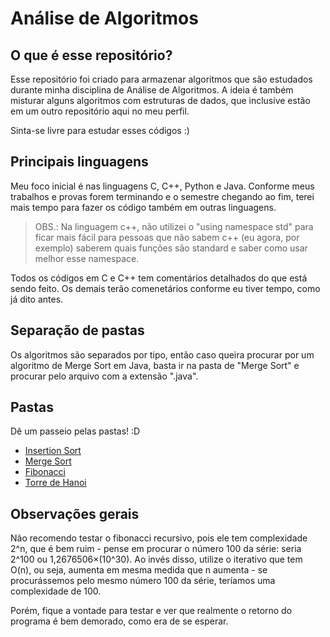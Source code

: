 # Análise de Algoritmos

## O que é esse repositório?

Esse repositório foi criado para armazenar algoritmos que são estudados durante minha disciplina de Análise de Algoritmos. A ideia é também misturar alguns algoritmos com estruturas de dados, que inclusive estão em um outro repositório aqui no meu perfil.

Sinta-se livre para estudar esses códigos :)

## Principais linguagens

Meu foco inicial é nas linguagens C, C++, Python e Java. Conforme meus trabalhos e provas forem terminando e o semestre chegando ao fim, terei mais tempo para fazer os código também em outras linguagens.

> OBS.: Na linguagem c++, não utilizei o "using namespace std" para ficar mais fácil para pessoas que não sabem c++ (eu agora, por exemplo) saberem quais funções são standard e saber como usar melhor esse namespace.

Todos os códigos em C e C++ tem comentários detalhados do que está sendo feito. Os demais terão comenetários conforme eu tiver tempo, como já dito antes.

## Separação de pastas

Os algoritmos são separados por tipo, então caso queira procurar por um algoritmo de Merge Sort em Java, basta ir na pasta de "Merge Sort" e procurar pelo arquivo com a extensão ".java".

## Pastas

Dê um passeio pelas pastas! :D

* [Insertion Sort](./algoritmos/Insertion%20Sort/)
* [Merge Sort](./algoritmos/Merge_Sort/)
* [Fibonacci](./algoritmos/Fibonacci/)
* [Torre de Hanoi](./algoritmos/TorreDeHanoi/)

## Observações gerais

Não recomendo testar o fibonacci recursivo, pois ele tem complexidade 2^n, que é bem ruim - pense em procurar o número 100 da série: seria 2^100 ou 1,2676506×(10^30). Ao invés disso, utilize o iterativo que tem O(n), ou seja, aumenta em mesma medida que n aumenta - se procurássemos pelo mesmo número 100 da série, teríamos uma complexidade de 100.

Porém, fique a vontade para testar e ver que realmente o retorno do programa é bem demorado, como era de se esperar.
